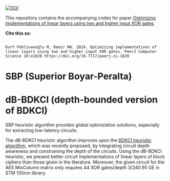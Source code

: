 [![DOI](https://zenodo.org/badge/492541524.svg)](https://zenodo.org/doi/10.5281/zenodo.10080462)


This repository contains the accompanying codes for paper [Optimizing implementations of linear layers using two and higher input XOR gates](https://peerj.com/articles/cs-1820/#).

**Cite this as:**
```

Kurt Pehlivanoğlu M, Demir MA. 2024. Optimizing implementations of linear layers using two and higher input XOR gates. PeerJ Computer Science 10:e1820 https://doi.org/10.7717/peerj-cs.1820

```



# SBP (Superior Boyar-Peralta) 
# dB-BDKCI (depth-bounded version of BDKCI)

SBP heuristic algorithm provides global optimization solutions, especially for extracting low-latency circuits.

The dB-BDKCI heuristic algorithm improves upon the [BDKCI heuristic algorithm](https://eprint.iacr.org/2021/1400), which was recently proposed, by integrating circuit depth awareness and constraining the depth of the circuits. Using the dB-BDKCI heuristic, we present better circuit implementations of linear layers of block ciphers than those given in the literature. Moreover, the given circuit for the AES MixColumn matrix only requires 44 XOR gates/depth 3/240.95 GE in STM 130nm library.
